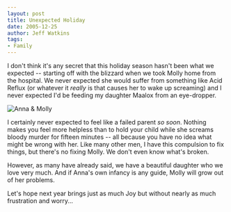 ```yaml
---
layout: post
title: Unexpected Holiday
date: 2005-12-25
author: Jeff Watkins
tags:
- Family
---
```


I don't think it's any secret that this holiday season hasn't been what we expected -- starting off with the blizzard when we took Molly home from the hospital. We never expected she would suffer from something like Acid Reflux (or whatever it *really* is that causes her to wake up screaming) and I never expected I'd be feeding my daughter Maalox from an eye-dropper.

<div class="figure"><img class="photo" src="http://static.flickr.com/39/77237917_3b67e9f755.jpg" alt="Anna &amp; Molly" border="0"> </div>

I certainly never expected to feel like a failed parent *so soon*. Nothing makes you feel more helpless than to hold your child while she screams bloody murder for fifteen minutes -- all because you have no idea what might be wrong with her. Like many other men, I have this compulsion to fix things, but there's no fixing Molly. We don't even know what's broken.

However, as many have already said, we have a beautiful daughter who we love very much. And if Anna's own infancy is any guide, Molly will grow out of her problems.

Let's hope next year brings just as much Joy but without nearly as much frustration and worry...